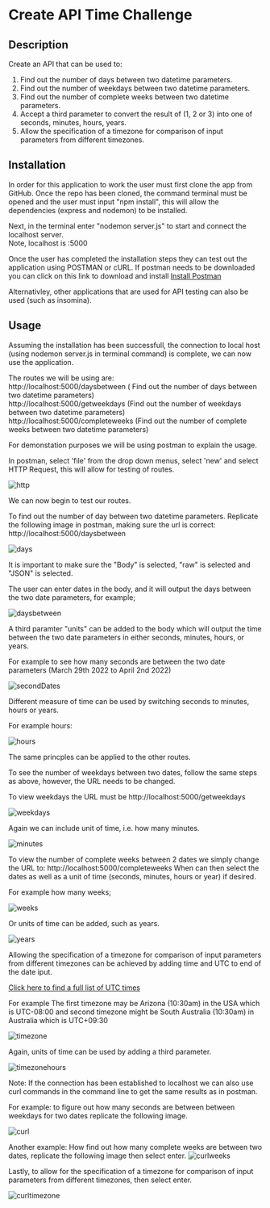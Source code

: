 # Create API Time Challenge

## Description
Create an API that can be used to: 
1. Find out the number of days between two datetime parameters.
2. Find out the number of weekdays between two datetime parameters.
3. Find out the number of complete weeks between two datetime parameters.
4. Accept a third parameter to convert the result of (1, 2 or 3) into one of
seconds, minutes, hours, years. 
5. Allow the specification of a timezone for comparison of input parameters from
different timezones.

## Installation
In order for this application to work the user must first clone the app from GitHub. 
Once the repo has been cloned, the command terminal must be opened and the user must input 
"npm install", this will allow the dependencies (express and nodemon) to be installed. 

Next, in the terminal enter "nodemon server.js" to start and connect the localhost server. <br>
Note, localhost is :5000 

Once the user has completed the installation steps they can test out the application using POSTMAN or cURL. If postman needs to be downloaded you can click on this link to download and  install [Install Postman](https://www.postman.com/downloads/)

Alternativley, other applications that are used for API testing can also be used (such as insomina). 

## Usage
Assuming the installation has been successfull, the connection to local host (using nodemon server.js in terminal command) is complete, we can now use the application. 

The routes we will be using are: <br>
http://localhost:5000/daysbetween  ( Find out the number of days between two datetime parameters) <br>
http://localhost:5000/getweekdays (Find out the number of weekdays between two datetime parameters)<br>
http://localhost:5000/completeweeks (Find out the number of complete weeks between two datetime parameters)

For demonstation purposes we will be using postman to explain the usage. 

In postman, select 'file' from the drop down menus, select 'new' and select HTTP Request, this will allow for testing of routes. 

![http](/assets/http.png)

We can now begin to test our routes. 

To find out the number of day between two datetime parameters. Replicate the following image in postman, making sure the url is correct: http://localhost:5000/daysbetween

![days](/assets/days.png)

It is important to make sure the "Body" is selected, "raw" is selected and "JSON" is selected. 

The user can enter dates in the body, and it will output the days between the two date parameters, for example; 

![daysbetween](assets/daysbetween.png)

A third paramter "units" can be added to the body which will output the time between the two date parameters in either seconds, minutes, hours, or years. 

For example to see how many seconds are between the two date parameters (March 29th 2022 to April 2nd 2022)

![secondDates](assets/secondDates.png)

Different measure of time can be used by switching seconds to minutes, hours or years. 

For example hours: 

![hours](assets/hours.png)

The same princples can be applied to the other routes. 

To see the number of weekdays between two dates, follow the same steps as above, however, the URL needs to be changed. 

To view weekdays the URL must be http://localhost:5000/getweekdays

![weekdays](assets/weekDays.png)

Again we can include unit of time, i.e. how many minutes. 

![minutes](assets/minutes.png)


To view the number of complete weeks between 2 dates we simply change the URL to: http://localhost:5000/completeweeks
When can then select the dates as well as a unit of time (seconds, minutes, hours or year) if desired. 

For example how many weeks; 

![weeks](assets/weeks.png)

Or units of time can be added, such as years. 

![years](assets/years.png)


Allowing the specification of a timezone for comparison of input parameters from different timezones can be achieved by adding time and UTC to end of the date iput. 

[Click here to find a full list of UTC times](https://en.wikipedia.org/wiki/List_of_UTC_time_offsets?fbclid=IwAR0yXR3bN4bMMMdlYFXZS35XuFCoDtF7ZIz6k9M7wwdrp97Hi277vIH1NCg#UTC%E2%88%9212:00,_Y)

For example 
The first timezone may be Arizona (10:30am) in the USA which is UTC-08:00 and second timezone might be South Australia (10:30am) in Australia which is UTC+09:30 

![timezone](assets/timezone.png)

Again, units of time can be used by adding a third parameter. 

![timezonehours](assets/timezone%20hours.png)



Note: If the connection has been established to localhost we can also use curl commands in the command line to get the same results as in postman. 

For example: to figure out how many seconds are between between weekdays for two dates replicate the following image. 

![curl](assets/curl.png)

Another example: How find out how many complete weeks are between two dates, replicate the following image then select enter. 
![curlweeks](assets/curlweeks.png)

Lastly, to allow for the specification of a timezone for comparison of input parameters from different timezones, then select enter. 

![curltimezone](assets/curltimezone.png)